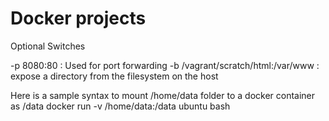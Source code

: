 

# Docker projects


Optional Switches

-p 8080:80				: Used for port forwarding
-b /vagrant/scratch/html:/var/www	: expose a directory from the filesystem on the host


Here is a sample syntax to mount /home/data folder to a docker container as /data
docker run -v /home/data:/data ubuntu bash
